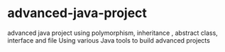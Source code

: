 # advanced-java-project
advanced java project using polymorphism, inheritance , abstract class, interface and file
Using various Java tools to build advanced projects
